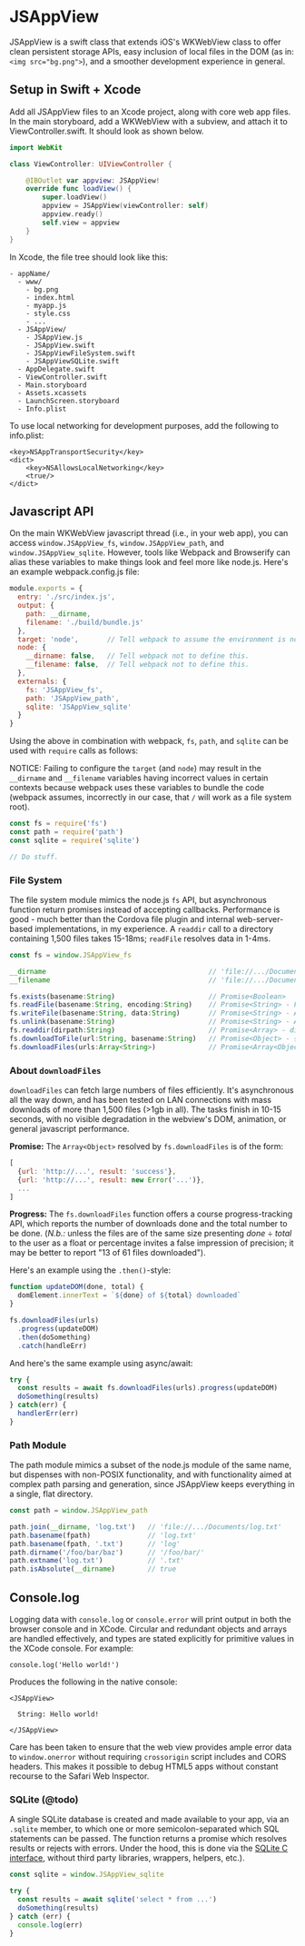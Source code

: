 # JSAppView
JSAppView is a swift class that extends iOS's WKWebView class to offer clean persistent storage APIs, easy inclusion of local files in the DOM (as in: `<img src="bg.png">`), and a smoother development experience in general.

## Setup in Swift + Xcode
Add all JSAppView files to an Xcode project, along with core web app files. In the main storyboard, add a WKWebView with a subview, and attach it to ViewController.swift. It should look as shown below.

```swift
import WebKit

class ViewController: UIViewController {

    @IBOutlet var appview: JSAppView!
    override func loadView() {
        super.loadView()
        appview = JSAppView(viewController: self)
        appview.ready()
        self.view = appview
    }
}
```

In Xcode, the file tree should look like this:

```
- appName/
  - www/
    - bg.png
    - index.html
    - myapp.js
    - style.css
    - ...
  - JSAppView/
    - JSAppView.js
    - JSAppView.swift
    - JSAppViewFileSystem.swift
    - JSAppViewSQLite.swift
  - AppDelegate.swift
  - ViewController.swift
  - Main.storyboard
  - Assets.xcassets
  - LaunchScreen.storyboard
  - Info.plist
```

To use local networking for development purposes, add the following to info.plist:

```
<key>NSAppTransportSecurity</key>
<dict>
    <key>NSAllowsLocalNetworking</key>
    <true/>
</dict>
```

## Javascript API
On the main WKWebView javascript thread (i.e., in your web app), you can access `window.JSAppView_fs`, `window.JSAppView_path`, and `window.JSAppView_sqlite`. However, tools like Webpack and Browserify can alias these variables to make things look and feel more like node.js. Here's an example webpack.config.js file:

```js
module.exports = {
  entry: './src/index.js',
  output: {
    path: __dirname,
    filename: './build/bundle.js'
  },
  target: 'node',       // Tell webpack to assume the environment is node.
  node: {
    __dirname: false,   // Tell webpack not to define this.
    __filename: false,  // Tell webpack not to define this.
  },
  externals: {
    fs: 'JSAppView_fs',
    path: 'JSAppView_path',
    sqlite: 'JSAppView_sqlite'
  }
}
```

Using the above in combination with webpack, `fs`, `path`, and `sqlite` can be used with `require` calls as follows:

NOTICE: Failing to configure the `target` (and `node`) may result in the `__dirname` and `__filename` variables having incorrect values in certain contexts because webpack uses these variables to bundle the code (webpack assumes, incorrectly in our case, that `/` will work as a file system root).

```js
const fs = require('fs')
const path = require('path')
const sqlite = require('sqlite')

// Do stuff.
```

### File System
The file system module mimics the node.js `fs` API, but asynchronous function return promises instead of accepting callbacks. Performance is good - much better than the Cordova file plugin and internal web-server-based implementations, in my experience. A `readdir` call to a directory containing 1,500 files takes 15-18ms; `readFile` resolves data in 1-4ms.

```js
const fs = window.JSAppView_fs

__dirname                                        // 'file://.../Documents'
__filename                                       // 'file://.../Documents/index.html'

fs.exists(basename:String)                       // Promise<Boolean>
fs.readFile(basename:String, encoding:String)    // Promise<String> - File contents
fs.writeFile(basename:String, data:String)       // Promise<String> - Abs path to the file
fs.unlink(basename:String)                       // Promise<String> - Abs path to the file
fs.readdir(dirpath:String)                       // Promise<Array> - dir contents
fs.downloadToFile(url:String, basename:String)   // Promise<Object> - {url, status}
fs.downloadFiles(urls:Array<String>)             // Promise<Array<Object>> with progress API
```

### About `downloadFiles`
`downloadFiles` can fetch large numbers of files efficiently. It's asynchronous all the way down, and has been tested on LAN connections with mass downloads of more than 1,500 files (>1gb in all). The tasks finish in 10-15 seconds, with no visible degradation in the webview's DOM, animation, or general javascript performance.

**Promise:** The `Array<Object>` resolved by `fs.downloadFiles` is of the form:

```js
[
  {url: 'http://...', result: 'success'},
  {url: 'http://...', result: new Error('...')},
  ...
]
```

**Progress:** The `fs.downloadFiles` function offers a course progress-tracking API, which reports the number of downloads done and the total number to be done. (*N.b.:* unless the files are of the same size presenting *done* ÷ *total* to the user as a float or percentage invites a false impression of precision; it may be better to report "13 of 61 files downloaded").

Here's an example using the `.then()`-style:

```js
function updateDOM(done, total) {
  domElement.innerText = `${done} of ${total} downloaded`
}

fs.downloadFiles(urls)
  .progress(updateDOM)
  .then(doSomething)
  .catch(handleErr)
```

And here's the same example using async/await:

```js
try {
  const results = await fs.downloadFiles(urls).progress(updateDOM)
  doSomething(results)
} catch(err) {
  handlerErr(err)
}
```

### Path Module
The path module mimics a subset of the node.js module of the same name, but dispenses with non-POSIX functionality, and with functionality aimed at complex path parsing and generation, since JSAppView keeps everything in a single, flat directory.

```js
const path = window.JSAppView_path

path.join(__dirname, 'log.txt')   // 'file://.../Documents/log.txt'
path.basename(fpath)              // 'log.txt'
path.basename(fpath, '.txt')      // 'log'
path.dirname('/foo/bar/baz')      // '/foo/bar/'
path.extname('log.txt')           // '.txt'
path.isAbsolute(__dirname)        // true
```

## Console.log
Logging data with `console.log` or `console.error` will print output in both the browser console and in XCode. Circular and redundant objects and arrays are handled effectively, and types are stated explicitly for primitive values in the XCode console. For example:

```
console.log('Hello world!')
```

Produces the following in the native console:

```
<JSAppView>

  String: Hello world!

</JSAppView>
```

Care has been taken to ensure that the web view provides ample error data to `window.onerror` without requiring `crossorigin` script includes and CORS headers. This makes it possible to debug HTML5 apps without constant recourse to the Safari Web Inspector.

### SQLite (@todo)
A single SQLite database is created and made available to your app, via an `.sqlite` member, to which one or more semicolon-separated which SQL statements can be passed. The function returns a promise which resolves results or rejects with errors. Under the hood, this is done via the [SQLite C interface](https://sqlite.org/c3ref/exec.html), without third party libraries, wrappers, helpers, etc.).

```js
const sqlite = window.JSAppView_sqlite

try {
  const results = await sqlite('select * from ...')
  doSomething(results)
} catch (err) {
  console.log(err)
}
```
